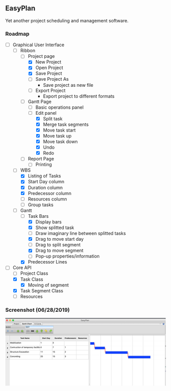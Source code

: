EasyPlan
---
Yet another project scheduling and management software.

### Roadmap
- [ ] Graphical User Interface
  - [ ] Ribbon
    - [ ] Project page
      - [x] New Project
      - [x] Open Project
      - [x] Save Project
      - [ ] Save Project As
        - Save project as new file
      - [ ] Export Project
        - Export project to different formats
    - [ ] Gantt Page
      - [ ] Basic operations panel
      - [ ] Edit panel
        - [x] Split task
        - [x] Merge task segments
        - [x] Move task start
        - [x] Move task up
        - [x] Move task down
        - [x] Undo
        - [x] Redo
    - [ ] Report Page
      - [ ] Printing
  - [ ] WBS
    - [x] Listing of Tasks
    - [x] Start Day column
    - [x] Duration column
    - [x] Predecessor column
    - [ ] Resources column
    - [ ] Group tasks
  - [ ] Gantt
    - [ ] Task Bars
      - [x] Display bars
      - [x] Show splitted task
      - [ ] Draw imaginary line between splitted tasks
      - [x] Drag to move start day
      - [ ] Drag to split segment
      - [x] Drag to move segment
      - [ ] Pop-up properties/information
    - [x] Predecessor Lines
- [ ] Core API
  - [ ] Project Class
  - [x] Task Class
    - [x] Moving of segment
  - [x] Task Segment Class
  - [ ] Resources
  
 ### Screenshot (06/28/2019)
![Screenshot 1](readme_files/ss1.png)
